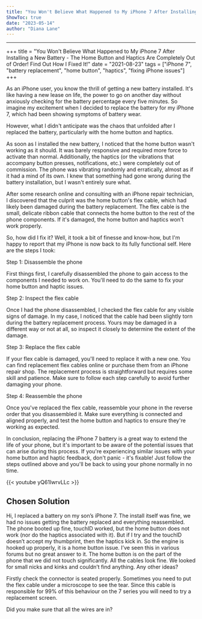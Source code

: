 ```yaml
---
title: "You Won't Believe What Happened to My iPhone 7 After Installing a New Battery - The Home Button and Haptics Are Completely Out of Order! Find Out How I Fixed It!"
ShowToc: true 
date: "2023-05-14"
author: "Diana Lane"
---
```

*****
+++
title = "You Won't Believe What Happened to My iPhone 7 After Installing a New Battery - The Home Button and Haptics Are Completely Out of Order! Find Out How I Fixed It!"
date = "2021-08-23"
tags = ["iPhone 7", "battery replacement", "home button", "haptics", "fixing iPhone issues"]
+++

As an iPhone user, you know the thrill of getting a new battery installed. It's like having a new lease on life, the power to go on another day without anxiously checking for the battery percentage every five minutes. So imagine my excitement when I decided to replace the battery for my iPhone 7, which had been showing symptoms of battery wear.

However, what I didn't anticipate was the chaos that unfolded after I replaced the battery, particularly with the home button and haptics.

As soon as I installed the new battery, I noticed that the home button wasn't working as it should. It was barely responsive and required more force to activate than normal. Additionally, the haptics (or the vibrations that accompany button presses, notifications, etc.) were completely out of commission. The phone was vibrating randomly and erratically, almost as if it had a mind of its own. I knew that something had gone wrong during the battery installation, but I wasn't entirely sure what.

After some research online and consulting with an iPhone repair technician, I discovered that the culprit was the home button's flex cable, which had likely been damaged during the battery replacement. The flex cable is the small, delicate ribbon cable that connects the home button to the rest of the phone components. If it's damaged, the home button and haptics won't work properly.

So, how did I fix it? Well, it took a bit of finesse and know-how, but I'm happy to report that my iPhone is now back to its fully functional self. Here are the steps I took:

Step 1: Disassemble the phone

First things first, I carefully disassembled the phone to gain access to the components I needed to work on. You'll need to do the same to fix your home button and haptic issues.

Step 2: Inspect the flex cable

Once I had the phone disassembled, I checked the flex cable for any visible signs of damage. In my case, I noticed that the cable had been slightly torn during the battery replacement process. Yours may be damaged in a different way or not at all, so inspect it closely to determine the extent of the damage.

Step 3: Replace the flex cable

If your flex cable is damaged, you'll need to replace it with a new one. You can find replacement flex cables online or purchase them from an iPhone repair shop. The replacement process is straightforward but requires some skill and patience. Make sure to follow each step carefully to avoid further damaging your phone.

Step 4: Reassemble the phone

Once you've replaced the flex cable, reassemble your phone in the reverse order that you disassembled it. Make sure everything is connected and aligned properly, and test the home button and haptics to ensure they're working as expected.

In conclusion, replacing the iPhone 7 battery is a great way to extend the life of your phone, but it's important to be aware of the potential issues that can arise during this process. If you're experiencing similar issues with your home button and haptic feedback, don't panic - it's fixable! Just follow the steps outlined above and you'll be back to using your phone normally in no time.

{{< youtube yQ61IwrvLLc >}} 



## Chosen Solution
 Hi, I replaced a battery on my son’s iPhone 7.  The install itself was fine, we had no issues  getting the battery replaced and everything reassembled.  The phone booted up fine, touchID worked, but the home button does not work (nor do the haptics associated with it).  But if I try and the touchID doesn’t accept my thumbprint, then the haptics kick in.  So the engine is hooked up properly, it is a home button issue.
I’ve seen this in various forums but no great answer to it.  The home button is on the part of the phone that we did not touch significantly.  All the cables look fine.  We looked for small nicks and kinks and couldn’t find anything.  Any other ideas?

 Firstly check the connector is seated properly. Sometimes you need to put the flex cable under a microscope to see the tear. Since this cable is responsible for 99% of this behaviour on the 7 series you will need to try a replacement screen.

 Did you make sure that all the wires are in?




